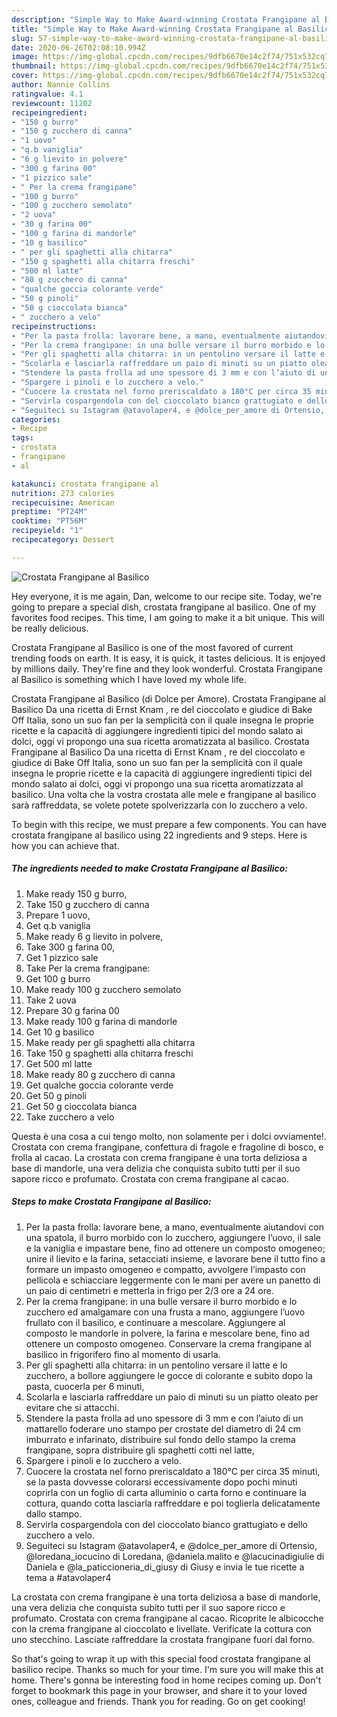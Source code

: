 ```yaml
---
description: "Simple Way to Make Award-winning Crostata Frangipane al Basilico"
title: "Simple Way to Make Award-winning Crostata Frangipane al Basilico"
slug: 57-simple-way-to-make-award-winning-crostata-frangipane-al-basilico
date: 2020-06-26T02:08:10.994Z
image: https://img-global.cpcdn.com/recipes/9dfb6670e14c2f74/751x532cq70/crostata-frangipane-al-basilico-recipe-main-photo.jpg
thumbnail: https://img-global.cpcdn.com/recipes/9dfb6670e14c2f74/751x532cq70/crostata-frangipane-al-basilico-recipe-main-photo.jpg
cover: https://img-global.cpcdn.com/recipes/9dfb6670e14c2f74/751x532cq70/crostata-frangipane-al-basilico-recipe-main-photo.jpg
author: Nannie Collins
ratingvalue: 4.1
reviewcount: 11202
recipeingredient:
- "150 g burro"
- "150 g zucchero di canna"
- "1 uovo"
- "q.b vaniglia"
- "6 g lievito in polvere"
- "300 g farina 00"
- "1 pizzico sale"
- " Per la crema frangipane"
- "100 g burro"
- "100 g zucchero semolato"
- "2 uova"
- "30 g farina 00"
- "100 g farina di mandorle"
- "10 g basilico"
- " per gli spaghetti alla chitarra"
- "150 g spaghetti alla chitarra freschi"
- "500 ml latte"
- "80 g zucchero di canna"
- "qualche goccia colorante verde"
- "50 g pinoli"
- "50 g cioccolata bianca"
- " zucchero a velo"
recipeinstructions:
- "Per la pasta frolla: lavorare bene, a mano, eventualmente aiutandovi con una spatola, il burro morbido con lo zucchero, aggiungere l’uovo, il sale e la vaniglia e impastare bene, fino ad ottenere un composto omogeneo; unire il lievito e la farina, setacciati insieme, e lavorare bene il tutto fino a formare un impasto omogeneo e compatto, avvolgere l’impasto con pellicola e schiacciare leggermente con le mani per avere un panetto di un paio di centimetri e metterla in frigo per 2/3 ore a 24 ore."
- "Per la crema frangipane: in una bulle versare il burro morbido e lo zucchero ed amalgamare con una frusta a mano, aggiungere l’uovo frullato con il basilico, e continuare a mescolare. Aggiungere al composto le mandorle in polvere, la farina e mescolare bene, fino ad ottenere un composto omogeneo. Conservare la crema frangipane al basilico in frigorifero fino al momento di usarla."
- "Per gli spaghetti alla chitarra: in un pentolino versare il latte e lo zucchero, a bollore aggiungere le gocce di colorante e subito dopo la pasta, cuocerla per 6 minuti,"
- "Scolarla e lasciarla raffreddare un paio di minuti su un piatto oleato per evitare che si attacchi."
- "Stendere la pasta frolla ad uno spessore di 3 mm e con l’aiuto di un mattarello foderare uno stampo per crostate del diametro di 24 cm imburrato e infarinato, distribuire sul fondo dello stampo la crema frangipane, sopra distribuire gli spaghetti cotti nel latte,"
- "Spargere i pinoli e lo zucchero a velo."
- "Cuocere la crostata nel forno preriscaldato a 180°C per circa 35 minuti, se la pasta dovvesse colorarsi eccessivamente dopo pochi minuti coprirla con un foglio di carta alluminio o carta forno e continuare la cottura, quando cotta lasciarla raffreddare e poi toglierla delicatamente dallo stampo."
- "Servirla cospargendola con del cioccolato bianco grattugiato e dello zucchero a velo."
- "Seguiteci su Istagram @atavolaper4, e @dolce_per_amore di Ortensio, @loredana_iocucino di Loredana, @daniela.malito e @lacucinadigiulie di Daniela e @la_paticcioneria_di_giusy di Giusy e invia le tue ricette a tema a #atavolaper4"
categories:
- Recipe
tags:
- crostata
- frangipane
- al

katakunci: crostata frangipane al 
nutrition: 273 calories
recipecuisine: American
preptime: "PT24M"
cooktime: "PT56M"
recipeyield: "1"
recipecategory: Dessert

---
```



![Crostata Frangipane al Basilico](https://img-global.cpcdn.com/recipes/9dfb6670e14c2f74/751x532cq70/crostata-frangipane-al-basilico-recipe-main-photo.jpg)

Hey everyone, it is me again, Dan, welcome to our recipe site. Today, we're going to prepare a special dish, crostata frangipane al basilico. One of my favorites food recipes. This time, I am going to make it a bit unique. This will be really delicious.

Crostata Frangipane al Basilico is one of the most favored of current trending foods on earth. It is easy, it is quick, it tastes delicious. It is enjoyed by millions daily. They're fine and they look wonderful. Crostata Frangipane al Basilico is something which I have loved my whole life.

Crostata Frangipane al Basilico (di Dolce per Amore). Crostata Frangipane al Basilico Da una ricetta di Ernst Knam , re del cioccolato e giudice di Bake Off Italia, sono un suo fan per la semplicità con il quale insegna le proprie ricette e la capacità di aggiungere ingredienti tipici del mondo salato ai dolci, oggi vi propongo una sua ricetta aromatizzata al basilico. Crostata Frangipane al Basilico Da una ricetta di Ernst Knam , re del cioccolato e giudice di Bake Off Italia, sono un suo fan per la semplicità con il quale insegna le proprie ricette e la capacità di aggiungere ingredienti tipici del mondo salato ai dolci, oggi vi propongo una sua ricetta aromatizzata al basilico. Una volta che la vostra crostata alle mele e frangipane al basilico sarà raffreddata, se volete potete spolverizzarla con lo zucchero a velo.


To begin with this recipe, we must prepare a few components. You can have crostata frangipane al basilico using 22 ingredients and 9 steps. Here is how you can achieve that.

<!--inarticleads1-->

##### The ingredients needed to make Crostata Frangipane al Basilico:

1. Make ready 150 g burro,
1. Take 150 g zucchero di canna
1. Prepare 1 uovo,
1. Get q.b vaniglia
1. Make ready 6 g lievito in polvere,
1. Take 300 g farina 00,
1. Get 1 pizzico sale
1. Take  Per la crema frangipane:
1. Get 100 g burro
1. Make ready 100 g zucchero semolato
1. Take 2 uova
1. Prepare 30 g farina 00
1. Make ready 100 g farina di mandorle
1. Get 10 g basilico
1. Make ready  per gli spaghetti alla chitarra
1. Take 150 g spaghetti alla chitarra freschi
1. Get 500 ml latte
1. Make ready 80 g zucchero di canna
1. Get qualche goccia colorante verde
1. Get 50 g pinoli
1. Get 50 g cioccolata bianca
1. Take  zucchero a velo


Questa è una cosa a cui tengo molto, non solamente per i dolci ovviamente!. Crostata con crema frangipane, confettura di fragole e fragoline di bosco, e frolla al cacao. La crostata con crema frangipane è una torta deliziosa a base di mandorle, una vera delizia che conquista subito tutti per il suo sapore ricco e profumato. Crostata con crema frangipane al cacao. 

<!--inarticleads2-->

##### Steps to make Crostata Frangipane al Basilico:

1. Per la pasta frolla: lavorare bene, a mano, eventualmente aiutandovi con una spatola, il burro morbido con lo zucchero, aggiungere l’uovo, il sale e la vaniglia e impastare bene, fino ad ottenere un composto omogeneo; unire il lievito e la farina, setacciati insieme, e lavorare bene il tutto fino a formare un impasto omogeneo e compatto, avvolgere l’impasto con pellicola e schiacciare leggermente con le mani per avere un panetto di un paio di centimetri e metterla in frigo per 2/3 ore a 24 ore.
1. Per la crema frangipane: in una bulle versare il burro morbido e lo zucchero ed amalgamare con una frusta a mano, aggiungere l’uovo frullato con il basilico, e continuare a mescolare. Aggiungere al composto le mandorle in polvere, la farina e mescolare bene, fino ad ottenere un composto omogeneo. Conservare la crema frangipane al basilico in frigorifero fino al momento di usarla.
1. Per gli spaghetti alla chitarra: in un pentolino versare il latte e lo zucchero, a bollore aggiungere le gocce di colorante e subito dopo la pasta, cuocerla per 6 minuti,
1. Scolarla e lasciarla raffreddare un paio di minuti su un piatto oleato per evitare che si attacchi.
1. Stendere la pasta frolla ad uno spessore di 3 mm e con l’aiuto di un mattarello foderare uno stampo per crostate del diametro di 24 cm imburrato e infarinato, distribuire sul fondo dello stampo la crema frangipane, sopra distribuire gli spaghetti cotti nel latte,
1. Spargere i pinoli e lo zucchero a velo.
1. Cuocere la crostata nel forno preriscaldato a 180°C per circa 35 minuti, se la pasta dovvesse colorarsi eccessivamente dopo pochi minuti coprirla con un foglio di carta alluminio o carta forno e continuare la cottura, quando cotta lasciarla raffreddare e poi toglierla delicatamente dallo stampo.
1. Servirla cospargendola con del cioccolato bianco grattugiato e dello zucchero a velo.
1. Seguiteci su Istagram @atavolaper4, e @dolce_per_amore di Ortensio, @loredana_iocucino di Loredana, @daniela.malito e @lacucinadigiulie di Daniela e @la_paticcioneria_di_giusy di Giusy e invia le tue ricette a tema a #atavolaper4


La crostata con crema frangipane è una torta deliziosa a base di mandorle, una vera delizia che conquista subito tutti per il suo sapore ricco e profumato. Crostata con crema frangipane al cacao. Ricoprite le albicocche con la crema frangipane al cioccolato e livellate. Verificate la cottura con uno stecchino. Lasciate raffreddare la crostata frangipane fuori dal forno. 

So that's going to wrap it up with this special food crostata frangipane al basilico recipe. Thanks so much for your time. I'm sure you will make this at home. There's gonna be interesting food in home recipes coming up. Don't forget to bookmark this page in your browser, and share it to your loved ones, colleague and friends. Thank you for reading. Go on get cooking!
